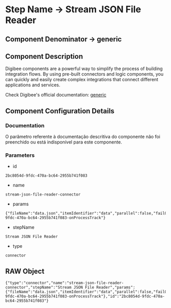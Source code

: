# Step Name -> Stream JSON File Reader
## Component Denominator -> generic

## Component Description

Digibee components are a powerful way to simplify the process of building integration flows. By using pre-built connectors and logic components, you can quickly and easily create complex integrations that connect different applications and services.

Check Digibee's official documentation: [generic](https://docs.digibee.com/documentation "Digibee documentation")

## Component Configuration Details
### Documentation

O parâmetro referente à documentação descritiva do componente não foi preenchido ou está indisponível para este componente.

### Parameters

* id
```
2bc8054d-9fdc-470a-bc64-2955b741f083
```

* name
```
stream-json-file-reader-connector
```

* params
```
{"fileName":"data.json","itemIdentifier":"data","parallel":false,"failOnError":false,"onProcess":"2bc8054d-9fdc-470a-bc64-2955b741f083-onProcessTrack"}
```

* stepName
```
Stream JSON File Reader
```

* type
```
connector
```


## RAW Object

```
{"type":"connector","name":"stream-json-file-reader-connector","stepName":"Stream JSON File Reader","params":{"fileName":"data.json","itemIdentifier":"data","parallel":false,"failOnError":false,"onProcess":"2bc8054d-9fdc-470a-bc64-2955b741f083-onProcessTrack"},"id":"2bc8054d-9fdc-470a-bc64-2955b741f083"}
```